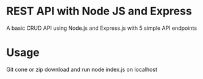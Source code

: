 # REST API with Node JS and Express

A basic CRUD API using Node.js and Express.js with 5 simple API endpoints

# Usage

Git cone or zip download and run node index.js on localhost
